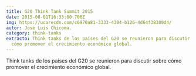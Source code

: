 ```yaml
---
title: G20 Think Tank Summit 2015
date: 2015-08-01T16:33:00.706Z
img: https://ucarecdn.com/c6970a81-3333-4304-b126-4d64f38380d4/
autor: Jose Luis Chicoma.
category: think-tanks
extracto: Think tanks de los países del G20 se reunieron para discutir sobre
  cómo promover el crecimiento económico global.
---
```

Think tanks de los países del G20 se reunieron para discutir sobre cómo promover el crecimiento económico global.